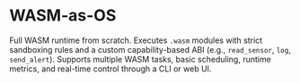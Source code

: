 # WASM-as-OS
Full WASM runtime from scratch. Executes `.wasm` modules with strict sandboxing rules and a custom capability-based ABI (e.g., `read_sensor`, `log`, `send_alert`). Supports multiple WASM tasks, basic scheduling, runtime metrics, and real-time control through a CLI or web UI. 
